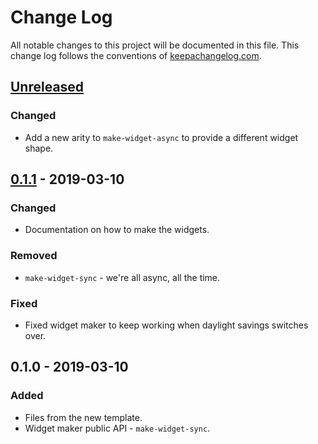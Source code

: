 # Change Log
All notable changes to this project will be documented in this file. This change log follows the conventions of [keepachangelog.com](http://keepachangelog.com/).

## [Unreleased]
### Changed
- Add a new arity to `make-widget-async` to provide a different widget shape.

## [0.1.1] - 2019-03-10
### Changed
- Documentation on how to make the widgets.

### Removed
- `make-widget-sync` - we're all async, all the time.

### Fixed
- Fixed widget maker to keep working when daylight savings switches over.

## 0.1.0 - 2019-03-10
### Added
- Files from the new template.
- Widget maker public API - `make-widget-sync`.

[Unreleased]: https://github.com/your-name/snake-redo/compare/0.1.1...HEAD
[0.1.1]: https://github.com/your-name/snake-redo/compare/0.1.0...0.1.1
